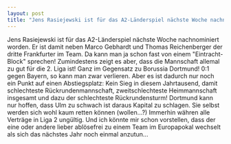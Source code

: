 ```yaml
---
layout: post
title: "Jens Rasiejewski ist für das A2-Länderspiel nächste Woche nachnominiert worden."
---
```


Jens Rasiejewski ist für das A2-Länderspiel nächste Woche nachnominiert worden. Er ist damit neben Marco Gebhardt und Thomas Reichenberger der dritte Frankfurter im Team. Da kann man ja schon fast von einem "Eintracht-Block" sprechen! Zumindestens zeigt es aber, dass die Mannschaft allemal zu gut für die 2. Liga ist! Ganz im Gegensatz zu Borussia Dortmund! 0:1 gegen Bayern, so kann man zwar verlieren. Aber es ist dadurch nur noch ein Punkt auf einen Abstiegsplatz: Kein Sieg in diesem Jahrtausend, damit schlechteste Rückrundenmannschaft, zweitschlechteste Heimmannschaft insgesamt und dazu der schlechteste Rückrundensturm! Dortmund kann nur hoffen, dass Ulm zu schwach ist daraus Kapital zu schlagen. Sie selbst werden sich wohl kaum retten können (wollen...?) Immerhin währen alle Verträge in Liga 2 ungültig. Und ich könnte mir schon vorstellen, dass der eine oder andere lieber ablösefrei zu einem Team im Europapokal wechselt als sich das nächstes Jahr noch einmal anzutun...
